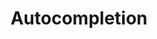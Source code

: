 ---
layout: pattern.njk
tags: 
    - legacy_de
    - legacy_components_de
    - page
key: autocompletion-legacy_de
title: Autocompletion
parent: components-legacy_de
image: legacy/overview/autocompletion.webp
keywords: 
order: 20
---